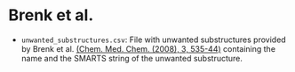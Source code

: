 # Brenk et al.

- `unwanted_substructures.csv`: File with unwanted substructures provided by Brenk et al. [(Chem. Med. Chem. (2008), 3, 535-44)](https://chemistry-europe.onlinelibrary.wiley.com/doi/full/10.1002/cmdc.200700139) containing the name and the SMARTS string of the unwanted substructure.